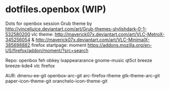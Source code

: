 # dotfiles.openbox (WIP)
Dots for openbox session
Grub theme by http://vinceliuice.deviantart.com/art/Grub-themes-stylishdark-0-1-532580200
vlc theme: http://maverick07x.deviantart.com/art/VLC-MetroX-345256054 & http://maverick07x.deviantart.com/art/VLC-MinimalX-385698882
firefox startpage: moment https://addons.mozilla.org/en-US/firefox/addon/moment/?src=search

Repo: openbox feh obkey lxappeararance gnome-music qt5ct breeze breeze-kde4 vlc firefox

AUR: dmenu-ee-git openbox-arc-git arc-firefox-theme gtk-theme-arc-git paper-icon-theme-git oranchelo-icon-theme-git


